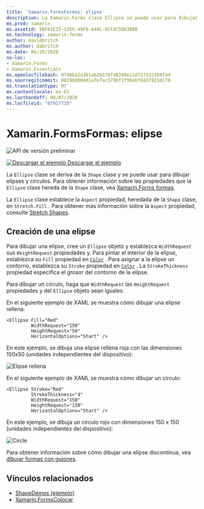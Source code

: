 ```yaml
---
title: 'Xamarin.FormsFormas: elipse'
description: La Xamarin.Forms clase Ellipse se puede usar para dibujar elipses y círculos.
ms.prod: xamarin
ms.assetid: 5BF81E25-12E5-49F0-A40C-0CF4C5D63B9B
ms.technology: xamarin-forms
author: davidbritch
ms.author: dabritch
ms.date: 06/20/2020
no-loc:
- Xamarin.Forms
- Xamarin.Essentials
ms.openlocfilehash: 0796ba2a3b1ab28370fd8280e12df273223b9f4d
ms.sourcegitcommit: 08290d004d1a7e7ac579bf1f96abf8437921dc70
ms.translationtype: MT
ms.contentlocale: es-ES
ms.lasthandoff: 08/07/2020
ms.locfileid: "87917735"
---
```

# <a name="no-locxamarinforms-shapes-ellipse"></a>Xamarin.FormsFormas: elipse

![API de versión preliminar](~/media/shared/preview.png)

[![Descargar el ejemplo](~/media/shared/download.png) Descargar el ejemplo](https://docs.microsoft.com/samples/xamarin/xamarin-forms-samples/userinterface-shapesdemos/)

La `Ellipse` clase se deriva de la `Shape` clase y se puede usar para dibujar elipses y círculos. Para obtener información sobre las propiedades que la `Ellipse` clase hereda de la `Shape` clase, vea [ Xamarin.Forms formas](index.md).

La `Ellipse` clase establece la `Aspect` propiedad, heredada de la `Shape` clase, en `Stretch.Fill` . Para obtener más información sobre la `Aspect` propiedad, consulte [Stretch Shapes](index.md#stretch-shapes).

## <a name="create-an-ellipse"></a>Creación de una elipse

Para dibujar una elipse, cree un `Ellipse` objeto y establezca `WidthRequest` sus `HeightRequest` propiedades y. Para pintar el interior de la elipse, establezca su `Fill` propiedad en [`Color`](xref:Xamarin.Forms.Color) . Para asignar a la elipse un contorno, establezca su `Stroke` propiedad en [`Color`](xref:Xamarin.Forms.Color) . La `StrokeThickness` propiedad especifica el grosor del contorno de la elipse.

Para dibujar un círculo, haga que `WidthRequest` las `HeightRequest` propiedades y del `Ellipse` objeto sean iguales.

En el siguiente ejemplo de XAML se muestra cómo dibujar una elipse rellena:

```xaml
<Ellipse Fill="Red"
         WidthRequest="150"
         HeightRequest="50"
         HorizontalOptions="Start" />
```

En este ejemplo, se dibuja una elipse rellena roja con las dimensiones 150x50 (unidades independientes del dispositivo):

![Elipse rellena](ellipse-images/filled.png "Elipse rellena")

En el siguiente ejemplo de XAML se muestra cómo dibujar un círculo:

```xaml
<Ellipse Stroke="Red"
         StrokeThickness="4"
         WidthRequest="150"
         HeightRequest="150"
         HorizontalOptions="Start" />
```

En este ejemplo, se dibuja un círculo rojo con dimensiones 150 x 150 (unidades independientes del dispositivo):

![Circle](ellipse-images/circle.png "Circle")

Para obtener información sobre cómo dibujar una elipse discontinua, vea [dibujar formas con guiones](index.md#draw-dashed-shapes).

## <a name="related-links"></a>Vínculos relacionados

- [ShapeDemos (ejemplo)](https://docs.microsoft.com/samples/xamarin/xamarin-forms-samples/userinterface-shapesdemos/)
- [Xamarin.FormsColocar](index.md)
